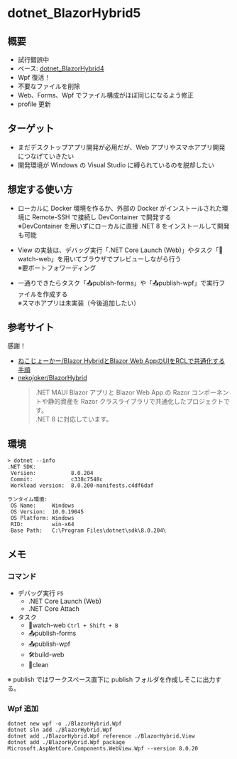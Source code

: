 # dotnet_BlazorHybrid5

## 概要
* 試行錯誤中
* ベース: [dotnet_BlazorHybrid4](https://github.com/Tobotobo/dotnet_BlazorHybrid4)
* Wpf 復活！
* 不要なファイルを削除
* Web、Forms、Wpf でファイル構成がほぼ同じになるよう修正
* profile 更新

## ターゲット
* まだデスクトップアプリ開発が必用だが、Web アプリやスマホアプリ開発につなげていきたい
* 開発環境が Windows の Visual Studio に縛られているのを脱却したい

## 想定する使い方
* ローカルに Docker 環境を作るか、外部の Docker がインストールされた環境に Remote-SSH で接続し DevContainer で開発する  
  ※DevContainer を用いずにローカルに直接 .NET 8 をインストールして開発も可能

* View の実装は、デバッグ実行「.NET Core Launch (Web)」やタスク「👀watch-web」を用いてブラウザでプレビューしながら行う  
  ※要ポートフォワーディング

* 一通りできたらタスク「📤publish-forms」や「📤publish-wpf」で実行ファイルを作成する  
  ※スマホアプリは未実装（今後追加したい）

## 参考サイト
感謝！
* [ねこじょーかー/Blazor HybridとBlazor Web AppのUIをRCLで共通化する手順](https://blazor-master.com/blazor-hybrid-maui-rcl/)
* [nekojoker/BlazorHybrid](https://github.com/nekojoker/BlazorHybrid)
    > .NET MAUI Blazor アプリと Blazor Web App の Razor コンポーネントや静的資産を Razor クラスライブラリで共通化したプロジェクトです。  
    > .NET 8 に対応しています。

## 環境
```
> dotnet --info   
.NET SDK:
 Version:           8.0.204   
 Commit:            c338c7548c
 Workload version:  8.0.200-manifests.c4df6daf

ランタイム環境:
 OS Name:     Windows
 OS Version:  10.0.19045
 OS Platform: Windows
 RID:         win-x64
 Base Path:   C:\Program Files\dotnet\sdk\8.0.204\
```

## メモ

### コマンド
* デバッグ実行 `F5`
  * .NET Core Launch (Web)
  * .NET Core Attach
* タスク
  * 👀watch-web `Ctrl + Shift + B`
  * 📤publish-forms
  * 📤publish-wpf
  * 🛠️build-web
  * 🧹clean

※ publish ではワークスペース直下に publish フォルダを作成しそこに出力する。

### Wpf 追加
```
dotnet new wpf -o ./BlazorHybrid.Wpf
dotnet sln add ./BlazorHybrid.Wpf
dotnet add ./BlazorHybrid.Wpf reference ./BlazorHybrid.View
dotnet add ./BlazorHybrid.Wpf package Microsoft.AspNetCore.Components.WebView.Wpf --version 8.0.20
```